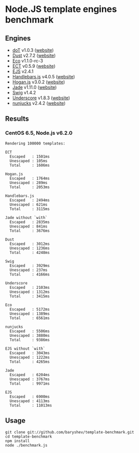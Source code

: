 # Node.JS template engines benchmark

## Engines

- [doT](https://github.com/olado/doT) v1.0.3 ([website](http://olado.github.com/doT/))
- [Dust](https://github.com/linkedin/dustjs) v2.7.2 ([website](http://linkedin.github.com/dustjs/))
- [Eco](https://github.com/sstephenson/eco) v1.1.0-rc-3
- [ECT](https://github.com/baryshev/ect) v0.5.9 ([website](http://ectjs.com/))
- [EJS](https://github.com/visionmedia/ejs) v2.4.1
- [Handlebars.js](https://github.com/wycats/handlebars.js/) v4.0.5 ([website](http://handlebarsjs.com/))
- [Hogan.js](https://github.com/twitter/hogan.js) v3.0.2 ([website](http://twitter.github.com/hogan.js/))
- [Jade](https://github.com/visionmedia/jade) v1.11.0 ([website](http://jade-lang.com/))
- [Swig](https://github.com/paularmstrong/swig) v1.4.2
- [Underscore](https://github.com/documentcloud/underscore) v1.8.3 ([website](http://underscorejs.org/))
- [nunjucks](https://github.com/mozilla/nunjucks) v2.4.2 ([website](http://mozilla.github.io/nunjucks/))

## Results

### CentOS 6.5, Node.js v6.2.0

	Rendering 100000 templates:

	ECT
	  Escaped   : 1501ms
	  Unescaped : 105ms
	  Total     : 1606ms

	Hogan.js
	  Escaped   : 1764ms
	  Unescaped : 289ms
	  Total     : 2053ms

	Handlebars.js
	  Escaped   : 2494ms
	  Unescaped : 621ms
	  Total     : 3115ms

	Jade without `with`
	  Escaped   : 2835ms
	  Unescaped : 841ms
	  Total     : 3676ms

	Dust
	  Escaped   : 3012ms
	  Unescaped : 1236ms
	  Total     : 4248ms

	Swig
	  Escaped   : 3929ms
	  Unescaped : 237ms
	  Total     : 4166ms

	Underscore
	  Escaped   : 2103ms
	  Unescaped : 1312ms
	  Total     : 3415ms

	Eco
	  Escaped   : 5172ms
	  Unescaped : 1389ms
	  Total     : 6561ms

	nunjucks
	  Escaped   : 5506ms
	  Unescaped : 3880ms
	  Total     : 9386ms

	EJS without `with`
	  Escaped   : 3043ms
	  Unescaped : 1222ms
	  Total     : 4265ms

	Jade
	  Escaped   : 6204ms
	  Unescaped : 3767ms
	  Total     : 9971ms

	EJS
	  Escaped   : 6900ms
	  Unescaped : 4113ms
	  Total     : 11013ms

## Usage

	git clone git://github.com/baryshev/template-benchmark.git
	cd template-benchmark
	npm install
	node ./benchmark.js
